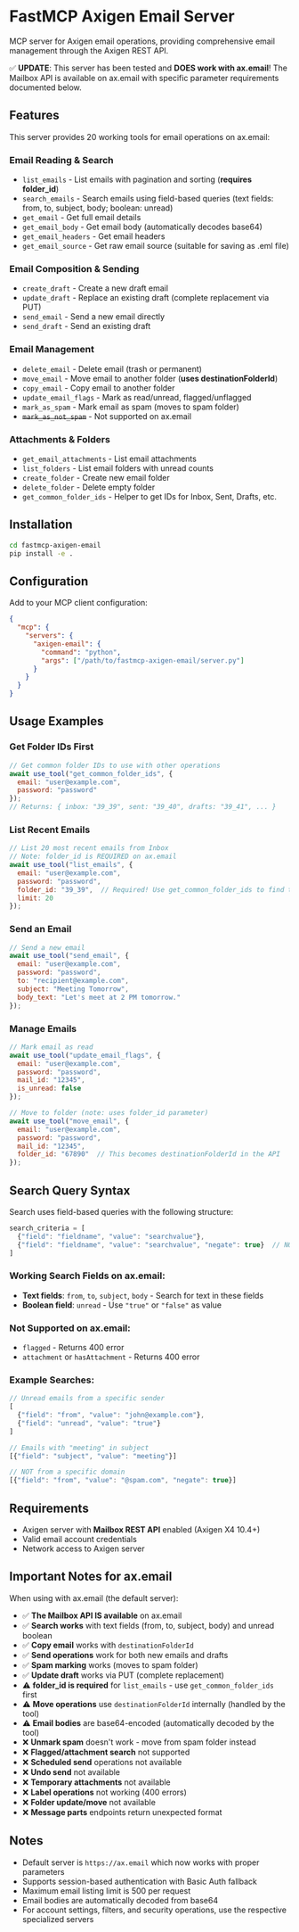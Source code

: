 # FastMCP Axigen Email Server

MCP server for Axigen email operations, providing comprehensive email management through the Axigen REST API.

✅ **UPDATE**: This server has been tested and **DOES work with ax.email**! The Mailbox API is available on ax.email with specific parameter requirements documented below.

## Features

This server provides 20 working tools for email operations on ax.email:

### Email Reading & Search
- `list_emails` - List emails with pagination and sorting (**requires folder_id**)
- `search_emails` - Search emails using field-based queries (text fields: from, to, subject, body; boolean: unread)
- `get_email` - Get full email details
- `get_email_body` - Get email body (automatically decodes base64)
- `get_email_headers` - Get email headers
- `get_email_source` - Get raw email source (suitable for saving as .eml file)

### Email Composition & Sending
- `create_draft` - Create a new draft email
- `update_draft` - Replace an existing draft (complete replacement via PUT)
- `send_email` - Send a new email directly
- `send_draft` - Send an existing draft

### Email Management
- `delete_email` - Delete email (trash or permanent)
- `move_email` - Move email to another folder (**uses destinationFolderId**)
- `copy_email` - Copy email to another folder
- `update_email_flags` - Mark as read/unread, flagged/unflagged
- `mark_as_spam` - Mark email as spam (moves to spam folder)
- ~~`mark_as_not_spam`~~ - Not supported on ax.email

### Attachments & Folders
- `get_email_attachments` - List email attachments
- `list_folders` - List email folders with unread counts
- `create_folder` - Create new email folder
- `delete_folder` - Delete empty folder
- `get_common_folder_ids` - Helper to get IDs for Inbox, Sent, Drafts, etc.

## Installation

```bash
cd fastmcp-axigen-email
pip install -e .
```

## Configuration

Add to your MCP client configuration:

```json
{
  "mcp": {
    "servers": {
      "axigen-email": {
        "command": "python",
        "args": ["/path/to/fastmcp-axigen-email/server.py"]
      }
    }
  }
}
```

## Usage Examples

### Get Folder IDs First
```javascript
// Get common folder IDs to use with other operations
await use_tool("get_common_folder_ids", {
  email: "user@example.com",
  password: "password"
});
// Returns: { inbox: "39_39", sent: "39_40", drafts: "39_41", ... }
```

### List Recent Emails
```javascript
// List 20 most recent emails from Inbox
// Note: folder_id is REQUIRED on ax.email
await use_tool("list_emails", {
  email: "user@example.com",
  password: "password",
  folder_id: "39_39",  // Required! Use get_common_folder_ids to find this
  limit: 20
});
```

### Send an Email
```javascript
// Send a new email
await use_tool("send_email", {
  email: "user@example.com",
  password: "password",
  to: "recipient@example.com",
  subject: "Meeting Tomorrow",
  body_text: "Let's meet at 2 PM tomorrow."
});
```

### Manage Emails
```javascript
// Mark email as read
await use_tool("update_email_flags", {
  email: "user@example.com",
  password: "password",
  mail_id: "12345",
  is_unread: false
});

// Move to folder (note: uses folder_id parameter)
await use_tool("move_email", {
  email: "user@example.com",
  password: "password",
  mail_id: "12345",
  folder_id: "67890"  // This becomes destinationFolderId in the API
});
```

## Search Query Syntax

Search uses field-based queries with the following structure:
```javascript
search_criteria = [
  {"field": "fieldname", "value": "searchvalue"},
  {"field": "fieldname", "value": "searchvalue", "negate": true}  // NOT operator
]
```

### Working Search Fields on ax.email:
- **Text fields**: `from`, `to`, `subject`, `body` - Search for text in these fields
- **Boolean field**: `unread` - Use `"true"` or `"false"` as value

### Not Supported on ax.email:
- `flagged` - Returns 400 error
- `attachment` or `hasAttachment` - Returns 400 error

### Example Searches:
```javascript
// Unread emails from a specific sender
[
  {"field": "from", "value": "john@example.com"},
  {"field": "unread", "value": "true"}
]

// Emails with "meeting" in subject
[{"field": "subject", "value": "meeting"}]

// NOT from a specific domain
[{"field": "from", "value": "@spam.com", "negate": true}]
```

## Requirements

- Axigen server with **Mailbox REST API** enabled (Axigen X4 10.4+)
- Valid email account credentials
- Network access to Axigen server

## Important Notes for ax.email

When using with ax.email (the default server):
- ✅ **The Mailbox API IS available** on ax.email
- ✅ **Search works** with text fields (from, to, subject, body) and unread boolean
- ✅ **Copy email** works with `destinationFolderId`
- ✅ **Send operations** work for both new emails and drafts
- ✅ **Spam marking** works (moves to spam folder)
- ✅ **Update draft** works via PUT (complete replacement)
- ⚠️ **folder_id is required** for `list_emails` - use `get_common_folder_ids` first
- ⚠️ **Move operations** use `destinationFolderId` internally (handled by the tool)
- ⚠️ **Email bodies** are base64-encoded (automatically decoded by the tool)
- ❌ **Unmark spam** doesn't work - move from spam folder instead
- ❌ **Flagged/attachment search** not supported
- ❌ **Scheduled send** operations not available
- ❌ **Undo send** not available
- ❌ **Temporary attachments** not available
- ❌ **Label operations** not working (400 errors)
- ❌ **Folder update/move** not available
- ❌ **Message parts** endpoints return unexpected format

## Notes

- Default server is `https://ax.email` which now works with proper parameters
- Supports session-based authentication with Basic Auth fallback
- Maximum email listing limit is 500 per request
- Email bodies are automatically decoded from base64
- For account settings, filters, and security operations, use the respective specialized servers